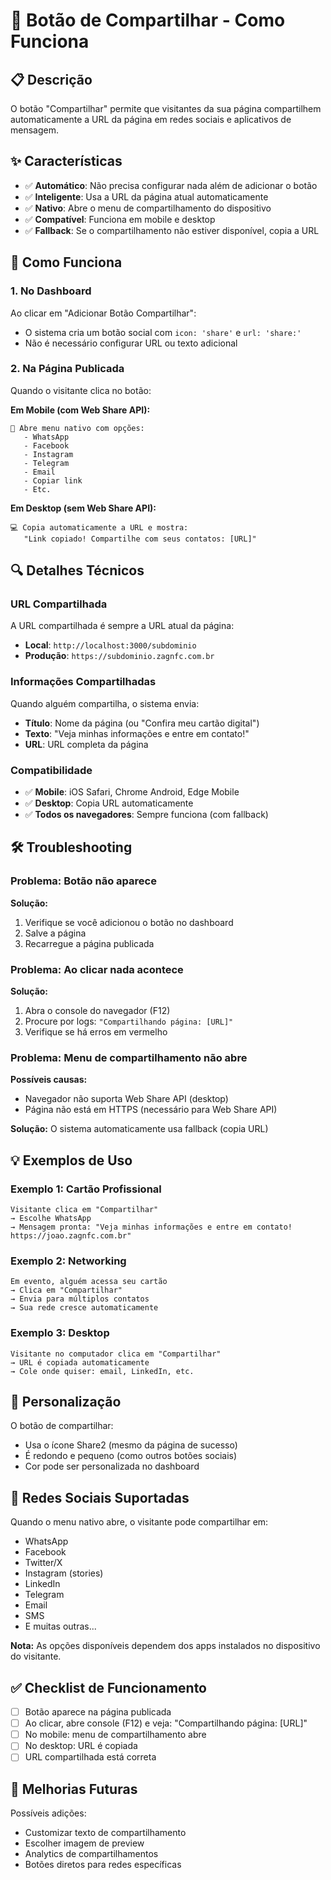 # 🔗 Botão de Compartilhar - Como Funciona

## 📋 Descrição

O botão "Compartilhar" permite que visitantes da sua página compartilhem automaticamente a URL da página em redes sociais e aplicativos de mensagem.

## ✨ Características

- ✅ **Automático**: Não precisa configurar nada além de adicionar o botão
- ✅ **Inteligente**: Usa a URL da página atual automaticamente
- ✅ **Nativo**: Abre o menu de compartilhamento do dispositivo
- ✅ **Compatível**: Funciona em mobile e desktop
- ✅ **Fallback**: Se o compartilhamento não estiver disponível, copia a URL

## 🎯 Como Funciona

### 1. No Dashboard
Ao clicar em "Adicionar Botão Compartilhar":
- O sistema cria um botão social com `icon: 'share'` e `url: 'share:'`
- Não é necessário configurar URL ou texto adicional

### 2. Na Página Publicada
Quando o visitante clica no botão:

**Em Mobile (com Web Share API):**
```
📱 Abre menu nativo com opções:
   - WhatsApp
   - Facebook
   - Instagram
   - Telegram
   - Email
   - Copiar link
   - Etc.
```

**Em Desktop (sem Web Share API):**
```
💻 Copia automaticamente a URL e mostra:
   "Link copiado! Compartilhe com seus contatos: [URL]"
```

## 🔍 Detalhes Técnicos

### URL Compartilhada
A URL compartilhada é sempre a URL atual da página:
- **Local**: `http://localhost:3000/subdominio`
- **Produção**: `https://subdominio.zagnfc.com.br`

### Informações Compartilhadas
Quando alguém compartilha, o sistema envia:
- **Título**: Nome da página (ou "Confira meu cartão digital")
- **Texto**: "Veja minhas informações e entre em contato!"
- **URL**: URL completa da página

### Compatibilidade
- ✅ **Mobile**: iOS Safari, Chrome Android, Edge Mobile
- ✅ **Desktop**: Copia URL automaticamente
- ✅ **Todos os navegadores**: Sempre funciona (com fallback)

## 🛠️ Troubleshooting

### Problema: Botão não aparece
**Solução:**
1. Verifique se você adicionou o botão no dashboard
2. Salve a página
3. Recarregue a página publicada

### Problema: Ao clicar nada acontece
**Solução:**
1. Abra o console do navegador (F12)
2. Procure por logs: `"Compartilhando página: [URL]"`
3. Verifique se há erros em vermelho

### Problema: Menu de compartilhamento não abre
**Possíveis causas:**
- Navegador não suporta Web Share API (desktop)
- Página não está em HTTPS (necessário para Web Share API)

**Solução:**
O sistema automaticamente usa fallback (copia URL)

## 💡 Exemplos de Uso

### Exemplo 1: Cartão Profissional
```
Visitante clica em "Compartilhar"
→ Escolhe WhatsApp
→ Mensagem pronta: "Veja minhas informações e entre em contato! https://joao.zagnfc.com.br"
```

### Exemplo 2: Networking
```
Em evento, alguém acessa seu cartão
→ Clica em "Compartilhar"
→ Envia para múltiplos contatos
→ Sua rede cresce automaticamente
```

### Exemplo 3: Desktop
```
Visitante no computador clica em "Compartilhar"
→ URL é copiada automaticamente
→ Cole onde quiser: email, LinkedIn, etc.
```

## 🎨 Personalização

O botão de compartilhar:
- Usa o ícone Share2 (mesmo da página de sucesso)
- É redondo e pequeno (como outros botões sociais)
- Cor pode ser personalizada no dashboard

## 📱 Redes Sociais Suportadas

Quando o menu nativo abre, o visitante pode compartilhar em:
- WhatsApp
- Facebook
- Twitter/X
- Instagram (stories)
- LinkedIn
- Telegram
- Email
- SMS
- E muitas outras...

**Nota:** As opções disponíveis dependem dos apps instalados no dispositivo do visitante.

## ✅ Checklist de Funcionamento

- [ ] Botão aparece na página publicada
- [ ] Ao clicar, abre console (F12) e veja: "Compartilhando página: [URL]"
- [ ] No mobile: menu de compartilhamento abre
- [ ] No desktop: URL é copiada
- [ ] URL compartilhada está correta

## 🚀 Melhorias Futuras

Possíveis adições:
- Customizar texto de compartilhamento
- Escolher imagem de preview
- Analytics de compartilhamentos
- Botões diretos para redes específicas

